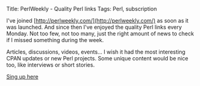Title: PerlWeekly - Quality Perl links
Tags: Perl, subscription

I've joined [http://perlweekly.com/](http://perlweekly.com/) as soon as it was launched. And since then
I've enjoyed the quality Perl links every Monday. Not too few, not too many,
just the right amount of news to check if I missed something during the week.

Articles, discussions, videos, events... I wish it had the most interesting CPAN
updates or new Perl projects. Some unique content would be nice too, like
interviews or short stories.

[Sing up here](http://perlweekly.com/)
